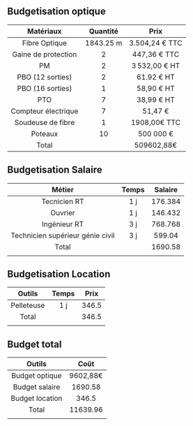 ## Budgetisation optique

|      Matériaux      | Quantité  |      Prix      |
| :-----------------: | :-------: | :------------: |
|    Fibre Optique    | 1843.25 m | 3.504,24 € TTC |
| Gaine de protection |     2     |  447,36 € TTC  |
|         PM          |     2     | 3 532,00 € HT  |
|  PBO (12 sorties)   |     2     |   61.92 € HT   |
|  PBO (16 sorties)   |     1     |   58,90 € HT   |
|         PTO         |     7     |   38,99 € HT   |
| Compteur électrique |     7     |    51,47 €     |
|  Soudeuse de fibre  |     1     |  1908,00€ TTC  |
|  Poteaux   |     10     |  500 000 €  |
|        Total        |           |    509602,88€    |


## Budgetisation Salaire

|              Métier              | Temps | Salaire |
| :------------------------------: | :---: | :-----: |
|           Tecnicien RT           |  1 j  | 176.384 |
|             Ouvrier              |  1 j  | 146.432 |
|           Ingénieur RT           |  3 j  | 768.768 |
| Technicien supérieur génie civil |  3 j  | 599.04  |
|              Total               |       | 1690.58 |
|                                  |       |         |

## Budgetisation Location

|   Outils   | Temps | Prix  |
| :--------: | :---: | :---: |
| Pelleteuse |  1 j  | 346.5 |
|   Total    |       | 346.5 |
|            |       |       |

## Budget total

|     Outils      |   Coût   |
| :-------------: | :------: |
| Budget optique  | 9602,88€ |
| Budget salaire  | 1690.58  |
| Budget location |  346.5   |
|      Total      | 11639.96 |
|                 |          |
